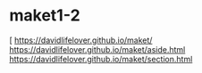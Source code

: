 # maket1-2
 [ https://davidlifelover.github.io/maket/
  https://davidlifelover.github.io/maket/aside.html
  https://davidlifelover.github.io/maket/section.html
  
